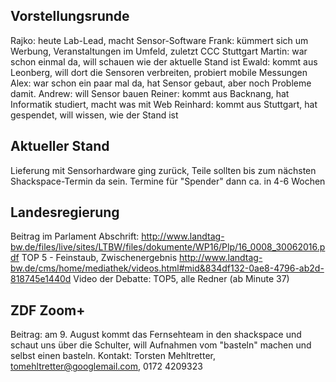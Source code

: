 ## Vorstellungsrunde

Rajko: heute Lab-Lead, macht Sensor-Software
Frank: kümmert sich um Werbung, Veranstaltungen im Umfeld, zuletzt CCC Stuttgart
Martin: war schon einmal da, will schauen wie der aktuelle Stand ist
Ewald: kommt aus Leonberg, will dort die Sensoren verbreiten, probiert mobile Messungen
Alex: war schon ein paar mal da, hat Sensor gebaut, aber noch Probleme damit.
Andrew: will Sensor bauen
Reiner: kommt aus Backnang, hat Informatik studiert, macht was mit Web
Reinhard: kommt aus Stuttgart, hat gespendet, will wissen, wie der Stand ist

## Aktueller Stand

Lieferung mit Sensorhardware ging zurück, Teile sollten bis zum nächsten Shackspace-Termin da sein.
Termine für "Spender" dann ca. in 4-6 Wochen

## Landesregierung
Beitrag im Parlament
Abschrift: http://www.landtag-bw.de/files/live/sites/LTBW/files/dokumente/WP16/Plp/16_0008_30062016.pdf
TOP 5 - Feinstaub, Zwischenergebnis
http://www.landtag-bw.de/cms/home/mediathek/videos.html#mid&834df132-0ae8-4796-ab2d-818745e1440d
Video der Debatte: TOP5, alle Redner (ab Minute 37)

## ZDF Zoom+
Beitrag: am 9. August kommt das Fernsehteam in den shackspace und schaut uns über die Schulter, will Aufnahmen vom "basteln" machen und selbst einen basteln.
Kontakt: Torsten Mehltretter, tomehltretter@googlemail.com, 0172 4209323